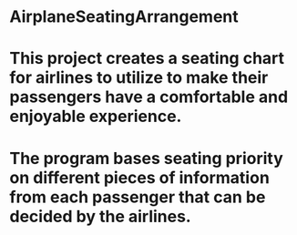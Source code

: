 # AirplaneSeatingArrangement
#
# This project creates a seating chart for airlines to utilize to make their passengers have a comfortable and enjoyable experience. 
# The program bases seating priority on different pieces of information from each passenger that can be decided by the airlines. 
